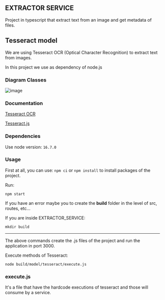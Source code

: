 ## EXTRACTOR SERVICE

Project in typescript that extract text from an image and get metadata of files.

## Tesseract model

We are using Tesseract OCR (Optical Character Recognition) to extract text from images.

In this project we use as dependency of node.js

### Diagram Classes

![image](https://res.cloudinary.com/marcandea/image/upload/v1629741272/samples/extractor_diagram_class_f4o7hl.png)
### Documentation

[Tesseract OCR](https://github.com/tesseract-ocr/tessdoc#tesseract-user-manual)

[Tesseract.js](https://github.com/naptha/tesseract.js)

### Dependencies

Use node version: `16.7.0`

### Usage

First at all, you can use: `npm ci` or `npm install` to install packages of the project.

Run:

`npm start`

If you have an error maybe you to create the **build** folder in the level of src, routes, etc...

If you are inside EXTRACTOR_SERVICE:

    mkdir build

___
The above commands create the .js files of the project and run the application in port 3000.

Execute methods of Tesseract:

`node build/model/tesseract/execute.js`

### execute.js

It's a file that have the hardcode executions of tesseract and those will consume by a service.

